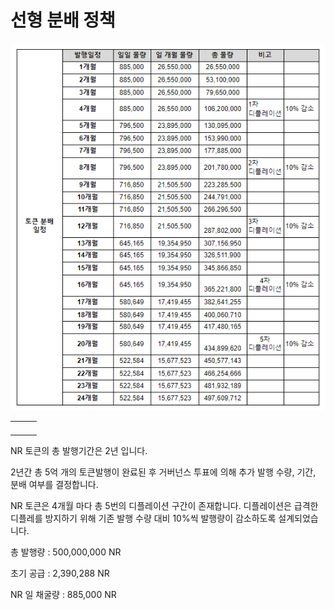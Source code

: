 # 선형 분배 정책

![](<../.gitbook/assets/image (40).png>)

|   |   |   |
| - | - | - |
|   |   |   |
|   |   |   |
|   |   |   |
|   |   |   |

NR 토큰의 총 발행기간은 2년 입니다.&#x20;

2년간 총 5억 개의 토큰발행이 완료된 후 거버넌스 투표에 의해 추가 발행 수량, 기간, 분배 여부를 결정합니다.&#x20;

NR 토큰은 4개월 마다 총 5번의 디플레이션 구간이 존재합니다. 디플레이션은 급격한 디플레를 방지하기 위해 기존 발행 수량 대비 10%씩 발행량이 감소하도록 설계되었습니다.

총 발행량 : 500,000,000 NR

초기 공급 : 2,390,288 NR

NR 일 채굴량 : 885,000 NR

